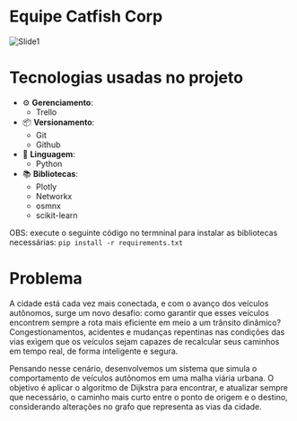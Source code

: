 # Equipe Catfish Corp

![Slide1](https://github.com/user-attachments/assets/cc7783ff-295c-46ac-8dc5-3ded70fb14d5)

# Tecnologias usadas no projeto

- ⚙ **Gerenciamento**:
  - Trello
- 📦 **Versionamento**:
  - Git
  - Github
- 👾 **Linguagem**:
  - Python
- 📚 **Bibliotecas**:
  - Plotly
  - Networkx
  - osmnx
  - scikit-learn

OBS: execute o seguinte código no termninal para instalar as bibliotecas necessárias: <code>pip install -r requirements.txt
</code>

# Problema

A cidade está cada vez mais conectada, e com o avanço dos veículos autônomos, surge um novo desafio: como garantir que esses veículos encontrem sempre a rota mais eficiente em meio a um trânsito dinâmico? Congestionamentos, acidentes e mudanças repentinas nas condições das vias exigem que os veículos sejam capazes de recalcular seus caminhos em tempo real, de forma inteligente e segura.

Pensando nesse cenário, desenvolvemos um sistema que simula o comportamento de veículos autônomos em uma malha viária urbana. O objetivo é aplicar o algoritmo de Dijkstra para encontrar, e atualizar sempre que necessário, o caminho mais curto entre o ponto de origem e o destino, considerando alterações no grafo que representa as vias da cidade.
